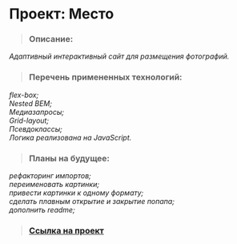 # Проект: Место
>### Описание:
_Адаптивный интерактивный сайт для размещения фотографий._
>### Перечень примененных технологий:
_flex-box;_  
_Nested BEM;_  
_Медиазапросы;_  
_Grid-layout;_  
_Псевдоклассы;_  
_Логика реализована на JavaScript._

>### Планы на будущее: 
_рефакторинг импортов;_  
_переименовать картинки;_  
_привести картинки к одному формату;_  
_сделать плавным открытие и закрытие попапа;_  
_дополнить readme;_ 
>### [Ссылка на проект](https://ukhanov-alexandr.github.io/mesto/)